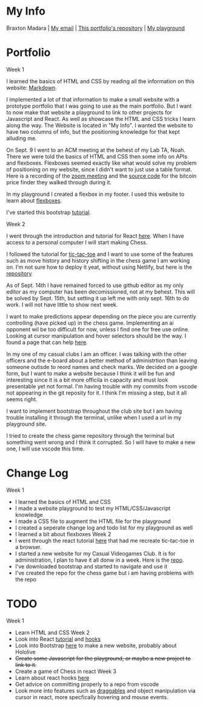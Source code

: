 # My Info
Braxton Madara |
[My email](mailto:stonex@udel.edu) |
[This portfolio's repository](https://github.com/stonex159/stonex159.github.io) |
[My playground](https://stonex159.github.io/My-Playground/)

# Portfolio
Week 1

 I learned the basics of HTML and CSS by reading all the information on this website: [Markdown](https://marksheet.io/).

 I implemented a lot of that information to make a small website with a prototype portfolio that I was going to use as the main portfolio. But I want to now make that website a playground to link to other projects for Javascript and React. As well as showcase the HTML and CSS tricks I learn along the way. The Website is located in "My Info". I wanted the website to have two columns of info, but the positioning knowledge for that kept alluding me. 

 On Sept. 9 I went to an ACM meeting at the behest of my Lab TA, Noah. There we were told the basics of HTML and CSS then some info on APIs and flexboxes. Flexboxes seemed exactly like what would solve my problem of positioning on my website, since I didn't want to just use a table format. Here is a recording of the [zoom meeting](https://drive.google.com/file/d/1ZVD_rT8q0kRqZYIcIqI7DgunETMVr2oM/view?usp=sharing) and the [source code](https://drive.google.com/file/d/1ZVD_rT8q0kRqZYIcIqI7DgunETMVr2oM/view?usp=sharing) for the bitcoin price finder they walked through during it.

 In my playground I created a flexbox in my footer. I used this website to learn about [flexboxes](https://css-tricks.com/snippets/css/a-guide-to-flexbox/).

 I've started this bootstrap [tutorial](https://www.w3schools.com/bootstrap4/bootstrap_get_started.asp).

Week 2  

 I went through the introduction and tutorial for React [here](https://reactjs.org/tutorial/tutorial.html). When I have access to a personal computer I will start making Chess.

 I followed the tutorial for [tic-tac-toe](https://reactjs.org/tutorial/tutorial.html) and I want to use some of the features such as move history and history shifting in the chess game I am working on. I'm not sure how to deploy it yeat, without using Netlify, but here is the [repository](https://github.com/stonex159/Tic-Tac-Toe)
 
 As of Sept. 14th I have remained forced to use github editor as my only editor as my computer has been decomissioned, not at my behest. This will be solved by Sept. 15th, but setting it up left me with only sept. 16th to do work. I will not have little to show next week.
 
 I want to make predictions appear depending on the piece you are currently controlling (have picked up) in the chess game. Implementing an ai opponent wil be too difficult for now, unless I find one for free use online. Looking at cursor manipulation and hover selectors should be the way. I found a page that can help [here](https://www.pluralsight.com/guides/create-a-hover-button-in-a-react-app).
 
 In my one of my casual clubs I am an officer. I was talking with the other officers and the e-board about a better method of administrtion than leaving someone outisde to reord names and check marks. We decided on a google form, but I want to make a website because I think it will be fun and interesting since it is a bit more officila in capacity and must look presentable yet not formal. I'm having trouble with my commits from vscode not appearing in the git reposity for it. I think I'm missing a step, but it all seems right.
 
 I want to implement bootstrap throughout the club site but I am having trouble installing it through the terminal, unlike when I used a url in my playground site.
 
 I tried to create the chess game repository through the terminal but something went wrong and I think it corrupted. So I will have to make a new one, I will use vscode this time.
  

# Change Log
Week 1  
 - I learned the basics of HTML and CSS
 - I made a website playground to test my HTML/CSS/Javascript knowledge
 - I made a CSS file to augment the HTML file for the playground
 - I created a seperate change log and todo list for my playground as well
 - I learned a bit about flexboxes
Week 2  
 - I went through the react tutorial [here](https://reactjs.org/tutorial/tutorial.html) that had me recreate tic-tac-toe in a browser.
 - I started a new website for my Casual Videogames Club. It is for administration, I plan to have it all donw in a week. Here is the [repo](https://github.com/stonex159/CVGC).
 - I've downloaded bootstrap and started to navigate and use it
 - I've created the repo for the chess game but i am having problems with the repo

# TODO
Week 1  
 - Learn HTML and CSS
Week 2  
 - Look into React [tutorial](https://reactjs.org/tutorial/tutorial.html) and [hooks](https://reactjs.org/docs/hooks-intro.html)
 - Look into Bootstrap [here](https://www.w3schools.com/bootstrap4/bootstrap_get_started.asp) to make a new website, probably about Hololive
 - ~~Create some Javascript for the playground, or maybe a new project to link to it.~~
 - Create a game of Chess in react
Week 3  
 - Learn about react hooks [here](https://reactjs.org/docs/hooks-intro.html)
 - Get advice on committing properly to a repo from vscode
 - Look more into features such as [draggables](https://www.freecodecamp.org/news/reactjs-implement-drag-and-drop-feature-without-using-external-libraries-ad8994429f1a/) and object manipulation via cursor in react, more specfically hovering and mouse events.
